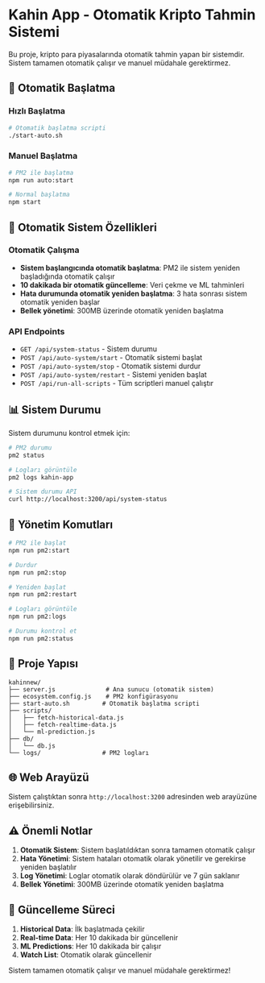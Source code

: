 # Kahin App - Otomatik Kripto Tahmin Sistemi

Bu proje, kripto para piyasalarında otomatik tahmin yapan bir sistemdir. Sistem tamamen otomatik çalışır ve manuel müdahale gerektirmez.

## 🚀 Otomatik Başlatma

### Hızlı Başlatma
```bash
# Otomatik başlatma scripti
./start-auto.sh
```

### Manuel Başlatma
```bash
# PM2 ile başlatma
npm run auto:start

# Normal başlatma
npm start
```

## 🤖 Otomatik Sistem Özellikleri

### Otomatik Çalışma
- **Sistem başlangıcında otomatik başlatma**: PM2 ile sistem yeniden başladığında otomatik çalışır
- **10 dakikada bir otomatik güncelleme**: Veri çekme ve ML tahminleri
- **Hata durumunda otomatik yeniden başlatma**: 3 hata sonrası sistem otomatik yeniden başlar
- **Bellek yönetimi**: 300MB üzerinde otomatik yeniden başlatma

### API Endpoints
- `GET /api/system-status` - Sistem durumu
- `POST /api/auto-system/start` - Otomatik sistemi başlat
- `POST /api/auto-system/stop` - Otomatik sistemi durdur
- `POST /api/auto-system/restart` - Sistemi yeniden başlat
- `POST /api/run-all-scripts` - Tüm scriptleri manuel çalıştır

## 📊 Sistem Durumu

Sistem durumunu kontrol etmek için:
```bash
# PM2 durumu
pm2 status

# Logları görüntüle
pm2 logs kahin-app

# Sistem durumu API
curl http://localhost:3200/api/system-status
```

## 🔧 Yönetim Komutları

```bash
# PM2 ile başlat
npm run pm2:start

# Durdur
npm run pm2:stop

# Yeniden başlat
npm run pm2:restart

# Logları görüntüle
npm run pm2:logs

# Durumu kontrol et
npm run pm2:status
```

## 📁 Proje Yapısı

```
kahinnew/
├── server.js              # Ana sunucu (otomatik sistem)
├── ecosystem.config.js    # PM2 konfigürasyonu
├── start-auto.sh         # Otomatik başlatma scripti
├── scripts/
│   ├── fetch-historical-data.js
│   ├── fetch-realtime-data.js
│   └── ml-prediction.js
├── db/
│   └── db.js
└── logs/                 # PM2 logları
```

## 🌐 Web Arayüzü

Sistem çalıştıktan sonra `http://localhost:3200` adresinden web arayüzüne erişebilirsiniz.

## ⚠️ Önemli Notlar

1. **Otomatik Sistem**: Sistem başlatıldıktan sonra tamamen otomatik çalışır
2. **Hata Yönetimi**: Sistem hataları otomatik olarak yönetilir ve gerekirse yeniden başlatılır
3. **Log Yönetimi**: Loglar otomatik olarak döndürülür ve 7 gün saklanır
4. **Bellek Yönetimi**: 300MB üzerinde otomatik yeniden başlatma

## 🔄 Güncelleme Süreci

1. **Historical Data**: İlk başlatmada çekilir
2. **Real-time Data**: Her 10 dakikada bir güncellenir
3. **ML Predictions**: Her 10 dakikada bir çalışır
4. **Watch List**: Otomatik olarak güncellenir

Sistem tamamen otomatik çalışır ve manuel müdahale gerektirmez! 